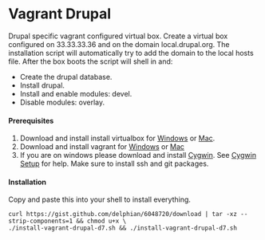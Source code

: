 Vagrant Drupal
==============

Drupal specific vagrant configured virtual box. Create a virtual box configured on 33.33.33.36 and
on the domain local.drupal.org. The installation script will automatically try to add the domain
to the local hosts file. After the box boots the script will shell in and:

 * Create the drupal database.
 * Install drupal.
 * Install and enable modules: devel.
 * Disable modules: overlay.

#### Prerequisites ####

1. Download and install install virtualbox for [Windows](http://download.virtualbox.org/virtualbox/4.2.6/VirtualBox-4.2.6-82870-Win.exe) or [Mac](http://download.virtualbox.org/virtualbox/4.2.6/VirtualBox-4.2.6-82870-OSX.dmg).
2. Download and install vagrant for [Windows](http://files.vagrantup.com/packages/476b19a9e5f499b5d0b9d4aba5c0b16ebe434311/Vagrant.msi) or [Mac](http://files.vagrantup.com/packages/476b19a9e5f499b5d0b9d4aba5c0b16ebe434311/Vagrant.dmg)
3. If you are on windows please download and install [Cygwin](http://cygwin.com/setup.exe). See [Cygwin Setup](http://cygwin.com/cygwin-ug-net/setup-net.html#setup-packages) for help. Make sure to install ssh and git packages.

#### Installation ####

Copy and paste this into your shell to install everything.

```
curl https://gist.github.com/delphian/6048720/download | tar -xz --strip-components=1 && chmod u+x \
./install-vagrant-drupal-d7.sh && ./install-vagrant-drupal-d7.sh
```
